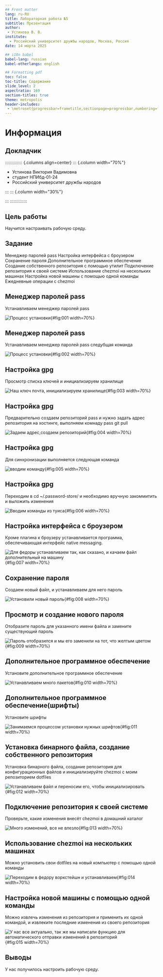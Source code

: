 ```yaml
---
## Front matter
lang: ru-RU
title: Лабораторная работа №5
subtitle: Презентация
author:
 - Устинова В. В.
institute:
  - Российский университет дружбы народов, Москва, Россия
date: 14 марта 2025

## i18n babel
babel-lang: russian
babel-otherlangs: english

## Formatting pdf
toc: false
toc-title: Содержание
slide_level: 2
aspectratio: 169
section-titles: true
theme: metropolis
header-includes:
 - \metroset{progressbar=frametitle,sectionpage=progressbar,numbering=fraction}
---
```


# Информация

## Докладчик

:::::::::::::: {.columns align=center}
::: {.column width="70%"}

  * Устинова Виктория Вадимовна
  * студент НПИбд-01-24
  * Российский университет дружбы народов


:::
::: {.column width="30%"}



:::
::::::::::::::

## Цель работы

Научится настраивать рабочую среду.

## Задание

Менеджер паролей pass
Настройка интерфейса с броузером
Сохранение пароля
Дополнительное программное обеспечение
Создание собственного репозитория с помощью утилит
Подключение репозитория к своей системе
Использование chezmoi на нескольких машинах
Настройка новой машины с помощью одной команды
Ежедневные операции c chezmoi

## Менеджер паролей pass

Устанавливаем менеджер паролей pass

![Процесс установки](image/1.jpg){#fig:001 width=70%}

## Менеджер паролей pass

Устанавливаем менеджер паролей pass следубщая команда

![Процесс установки](image/2.jpg){#fig:002 width=70%}

## Настройка gpg

Просмотр списка ключей и инициализируем хранилище

![Наш ключ почта, инициализируем хранилище](image/3.jpg){#fig:003 width=70%}

## Настройка gpg

Предварительно создаем репозиторий pass и нужно задать адрес репозитория на хостинге, выполняем комнаду pass git pull

![Задаем адрес,создаем репозиторий](image/4.jpg){#fig:004 width=70%}

## Настройка gpg

Для синхронизации выполняется следующая команда

![вводим команду](image/5.jpg){#fig:005 width=70%}

## Настройка gpg

Переходим в cd ~/.password-store/ и необходимо вручную закоммитить и выложить изменения

![Вводим команды из туиса](image/6.jpg){#fig:006 width=70%}

## Настройка интерфейса с броузером

Кроме плагина к броузеру устанавливается программа, обеспечивающая интерфейс native messaging.

![Для федоры устанавливаем так, как сказано, и качаем файл дополнительный на машину](image/7.jpg){#fig:007 width=70%}

## Сохранение пароля

Создаем новый файл, и устанавливаем для него пароль

![Установили новый пароль](image/8.jpg){#fig:008 width=70%}

## Просмотр и создание нового пароля

Отобразите пароль для указанного имени файла и замените существующий пароль

![Пароль отобразился и мы его заменили на тот, что желтым цветом](image/9.jpg){#fig:009 width=70%}

## Дополнительное программное обеспечение

Установите дополнительное программное обеспечение

![Устанавливаем много пакетов](image/10.jpg){#fig:010 width=70%}

## Дополнительное программное обеспечение(шрифты)

Установите шрифты

![Занимаемся процессом установки нужных шрифтов](image/11.jpg){#fig:011 width=70%}

## Установка бинарного файла, coздание собственного репозитория

Установка бинарного файла, создание репозитория для конфигурационных файлов и инициализируйте chezmoi с моим репозиторием dotfiles

![Устанавливаем файл и переносим его, чтобы инициализировать](image/12.jpg){#fig:012 width=70%}

## Подключение репозитория к своей системе

Проверьте, какие изменения внесёт chezmoi в домашний каталог

![Много изменений, все не влезло](image/13.jpg){#fig:013 width=70%}

## Использование chezmoi на нескольких машинах

Можно установить свои dotfiles на новый компьютер с помощью одной команды

![Переходим в федору воркстейшн и устанавливаем](image/14.jpg){#fig:014 width=70%}

## Настройка новой машины с помощью одной команды

Можно извлечь изменения из репозитория и применить их одной командой, и извлеките последние изменения из своего репозитория 

![У нас все актуально, так же мы написали функцию для автоматического отправки изменений в репозиторий](image/15.jpg){#fig:015 width=70%}

## Выводы

У нас получилось настроить рабочую среду.

